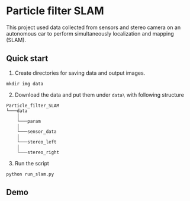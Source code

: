 # Particle filter SLAM
This project used data collected from sensors and stereo camera on an autonomous car to perform simultaneously localization and mapping (SLAM).
## Quick start
1. Create directories for saving data and output images.
```
mkdir img data
```
2. Download the data and put them under `data\` with following structure
```
Particle_filter_SLAM
└───data
    │
    └───param
    │
    └───sensor_data
    │
    └───stereo_left
    │
    └───stereo_right
```
3. Run the script
```
python run_slam.py
```

## Demo

